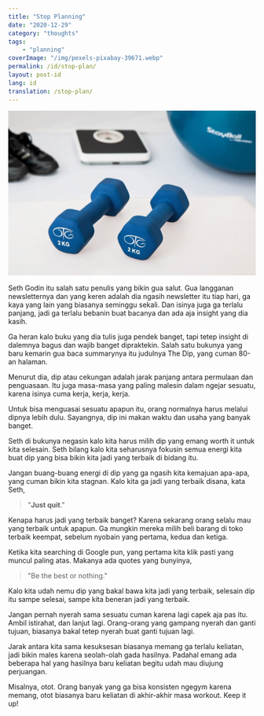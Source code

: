 ```yaml
---
title: "Stop Planning"
date: "2020-12-29"
category: "thoughts"
tags: 
    - "planning"
coverImage: "/img/pexels-pixabay-39671.webp"
permalink: /id/stop-plan/
layout: post-id
lang: id
translation: /stop-plan/
---
```


![](/img/pexels-pixabay-39671.webp)

Seth Godin itu salah satu penulis yang bikin gua salut. Gua langganan newsletternya dan yang keren adalah dia ngasih newsletter itu tiap hari, ga kaya yang lain yang biasanya seminggu sekali. Dan isinya juga ga terlalu panjang, jadi ga terlalu bebanin buat bacanya dan ada aja insight yang dia kasih.

Ga heran kalo buku yang dia tulis juga pendek banget, tapi tetep insight di dalemnya bagus dan wajib banget dipraktekin. Salah satu bukunya yang baru kemarin gua baca summarynya itu judulnya The Dip, yang cuman 80-an halaman.

Menurut dia, dip atau cekungan adalah jarak panjang antara permulaan dan penguasaan. Itu juga masa-masa yang paling malesin dalam ngejar sesuatu, karena isinya cuma kerja, kerja, kerja.

Untuk bisa menguasai sesuatu apapun itu, orang normalnya harus melalui dipnya lebih dulu. Sayangnya, dip ini makan waktu dan usaha yang banyak banget.

Seth di bukunya negasin kalo kita harus milih dip yang emang worth it untuk kita selesain. Seth bilang kalo kita seharusnya fokusin semua energi kita buat dip yang bisa bikin kita jadi yang terbaik di bidang itu.

Jangan buang-buang energi di dip yang ga ngasih kita kemajuan apa-apa, yang cuman bikin kita stagnan. Kalo kita ga jadi yang terbaik disana, kata Seth,

> "**Just quit**."

Kenapa harus jadi yang terbaik banget? Karena sekarang orang selalu mau yang terbaik untuk apapun. Ga mungkin mereka milih beli barang di toko terbaik keempat, sebelum nyobain yang pertama, kedua dan ketiga.

Ketika kita searching di Google pun, yang pertama kita klik pasti yang muncul paling atas. Makanya ada quotes yang bunyinya,

> "Be the best or nothing."

Kalo kita udah nemu dip yang bakal bawa kita jadi yang terbaik, selesain dip itu sampe selesai, sampe kita beneran jadi yang terbaik.

Jangan pernah nyerah sama sesuatu cuman karena lagi capek aja pas itu. Ambil istirahat, dan lanjut lagi. Orang-orang yang gampang nyerah dan ganti tujuan, biasanya bakal tetep nyerah buat ganti tujuan lagi.

Jarak antara kita sama kesuksesan biasanya memang ga terlalu keliatan, jadi bikin males karena seolah-olah gada hasilnya. Padahal emang ada beberapa hal yang hasilnya baru keliatan begitu udah mau diujung perjuangan.

Misalnya, otot. Orang banyak yang ga bisa konsisten ngegym karena memang, otot biasanya baru keliatan di akhir-akhir masa workout. Keep it up!
